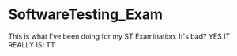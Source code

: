 # SoftwareTesting_Exam
This is what I've been doing for my ST Examination. It's bad? YES IT REALLY IS! TT
